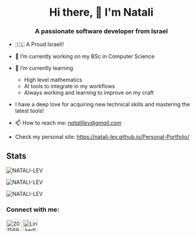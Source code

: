 <h1 align="center">Hi there, 👋  I'm Natali</h1>
<h3 align="center">A passionate software developer from Israel</h3>

- 🇮🇱 A Proud Israeli!
- 🔭 I’m currently working on my BSc in Computer Science
- 🌱 I’m currently learning
  - High level mathematics
  - AI tools to integrate in my workflows
  - Always working and learning to improve on my craft
 
- I have a deep love for acquiring new technical skills and mastering the latest tools!
  
- 📫 How to reach me: *natalillev@gmail.com*

- Check my personal site: https://natali-lev.github.io/Personal-Portfolio/

## Stats

<p><img src="https://github-readme-stats.vercel.app/api?username=NATALI-LEV&theme=github_dark&hide_border=true&include_all_commits=true&count_private=true" alt="NATALI-LEV" /></p>
<p><img src="https://github-readme-streak-stats.herokuapp.com/?user=NATALI-LEV&theme=github_dark&hide_border=true" alt="NATALI-LEV" /></p>
<p><img src="https://github-readme-stats.vercel.app/api/top-langs/?username=NATALI-LEV&theme=github_dark&hide_border=true&include_all_commits=true&count_private=true&layout=compact" alt="NATALI-LEV" /></p>



<h3 align="left">Connect with me:</h3>
<p align="left">
<a href="https://stackoverflow.com/users/20156973/">
  <img align="center" src="https://raw.githubusercontent.com/rahuldkjain/github-profile-readme-generator/master/src/images/icons/Social/stack-overflow.svg" alt="20156973" height="30" width="40" /></a>
<a href="https://www.linkedin.com/in/natali-lev-9b1507248/" align="center">
  <img align="center" src="https://raw.githubusercontent.com/rahuldkjain/github-profile-readme-generator/master/src/images/icons/Social/linked-in-alt.svg" alt="LinkedIn" height="30" width="40">
</a>
</p>
